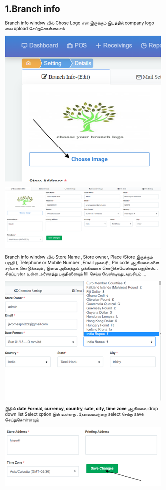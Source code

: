 # 1.Branch info

Branch info window வில் Chose Logo என இருக்கும் இடத்தில் company logo வை upload செய்துகொள்ளலாம்

![](.gitbook/assets/choose-logo.png)

![](.gitbook/assets/info-store-name%20%281%29.png)

Branch info window வில் Store Name , Store owner, Place \(Store இருக்கும் பகுதி \), Telephone or Mobile Number , Email முகவரி , Pin code ஆகியவைகளை சரியாக கொடுக்கவும் , இவை அனைத்தும் முக்கியமாக கொடுக்கவேண்டிய பகுதிகள்... சிகப்பு star உள்ள அணைத்து பகுதிகளையும் fill செய்ய வேண்டியது அவசியம் ... 



![drop down list Select option ](.gitbook/assets/info-drop-dowm.png)

இதில் **date Format,  currency, country, sate, city, time zone**  ஆகியவை drop down list Select option இல் உள்ளது .தேவையவற்றை select செய்து save செய்துகொள்ளவும்

![](.gitbook/assets/info-save-chances.png)

